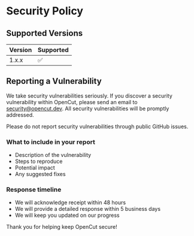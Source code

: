 # Security Policy

## Supported Versions

| Version | Supported          |
| ------- | ------------------ |
| 1.x.x   | :white_check_mark: |

## Reporting a Vulnerability

We take security vulnerabilities seriously. If you discover a security vulnerability within OpenCut, please send an email to security@opencut.dev. All security vulnerabilities will be promptly addressed.

Please do not report security vulnerabilities through public GitHub issues.

### What to include in your report

- Description of the vulnerability
- Steps to reproduce
- Potential impact
- Any suggested fixes

### Response timeline

- We will acknowledge receipt within 48 hours
- We will provide a detailed response within 5 business days
- We will keep you updated on our progress

Thank you for helping keep OpenCut secure! 